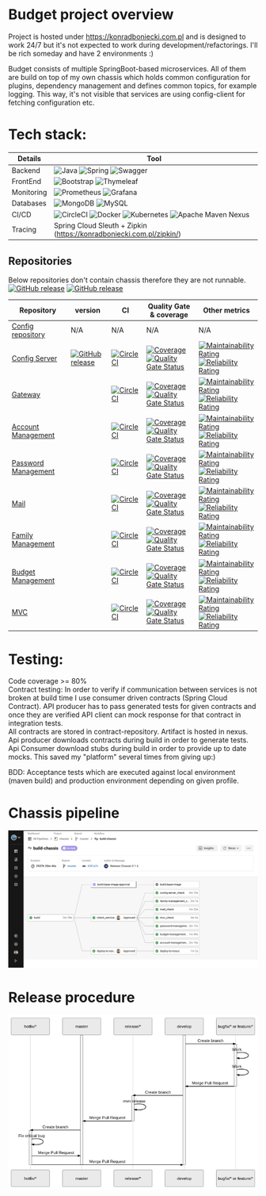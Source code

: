 # Budget project overview <br/>
Project is hosted under https://konradboniecki.com.pl and is designed to work 24/7 but it's not expected to work during development/refactorings. I'll be rich someday and have 2 environments :)

Budget consists of multiple SpringBoot-based microservices. All of them are build on top of my own chassis which holds common configuration for plugins, dependency management and defines common topics, for example logging. This way, it's not visible that services are using config-client for fetching configuration etc.

# Tech stack:<br/>
Details | Tool |
---|---|
Backend | ![Java](https://img.shields.io/badge/java-%23ED8B00.svg?style=for-the-badge&logo=java&logoColor=white) ![Spring](https://img.shields.io/badge/spring-%236DB33F.svg?style=for-the-badge&logo=spring&logoColor=white) ![Swagger](https://img.shields.io/badge/-Swagger-%23Clojure?style=for-the-badge&logo=swagger&logoColor=white) |
FrontEnd | ![Bootstrap](https://img.shields.io/badge/bootstrap-%23563D7C.svg?style=for-the-badge&logo=bootstrap&logoColor=white) ![Thymeleaf](https://img.shields.io/badge/Thymeleaf-%23005C0F.svg?style=for-the-badge&logo=Thymeleaf&logoColor=white) |
Monitoring | ![Prometheus](https://img.shields.io/badge/Prometheus-E6522C?style=for-the-badge&logo=Prometheus&logoColor=white) ![Grafana](https://img.shields.io/badge/grafana-%23F46800.svg?style=for-the-badge&logo=grafana&logoColor=white) |
Databases | ![MongoDB](https://img.shields.io/badge/MongoDB-%234ea94b.svg?style=for-the-badge&logo=mongodb&logoColor=white) ![MySQL](https://img.shields.io/badge/mysql-%2300f.svg?style=for-the-badge&logo=mysql&logoColor=white)  |
CI/CD | ![CircleCI](https://img.shields.io/badge/circle%20ci-%23161616.svg?style=for-the-badge&logo=circleci&logoColor=white) ![Docker](https://img.shields.io/badge/docker-%230db7ed.svg?style=for-the-badge&logo=docker&logoColor=white) ![Kubernetes](https://img.shields.io/badge/kubernetes-%23326ce5.svg?style=for-the-badge&logo=kubernetes&logoColor=white)  ![Apache Maven](https://img.shields.io/badge/Apache%20Maven-C71A36?style=for-the-badge&logo=Apache%20Maven&logoColor=white) Nexus |                                  |
Tracing | Spring Cloud Sleuth + Zipkin (https://konradboniecki.com.pl/zipkin/) |

## Repositories
Below repositories don't contain chassis therefore they are not runnable.
[![GitHub release](https://img.shields.io/github/release/MilczekT1/gateway.svg)](https://GitHub.com/MilczekT1/gateway/tags/)
[![GitHub release](https://img.shields.io/github/release/MilczekT1/gateway.svg)](https://GitHub.com/MilczekT1/gateway/tags/)

Repository | version | CI | Quality Gate & coverage | Other metrics |
---|---|---|---|---|
[Config repository](https://github.com/MilczekT1/config-git) | N/A | N/A | N/A | N/A |
[Config Server](https://github.com/MilczekT1/config-server) | [![GitHub release](https://img.shields.io/github/release/MilczekT1/config-server-service.svg)](https://GitHub.com/MilczekT1/config-server-service/tags/) | [![CircleCI](https://circleci.com/gh/MilczekT1/mail/tree/master.svg?style=shield)](https://circleci.com/gh/MilczekT1/config-server/tree/master) | [![Coverage](https://sonarcloud.io/api/project_badges/measure?project=MilczekT1_config-server&metric=coverage)](https://sonarcloud.io/summary/new_code?id=MilczekT1_config-server) </br> [![Quality Gate Status](https://sonarcloud.io/api/project_badges/measure?project=MilczekT1_config-server&metric=alert_status)](https://sonarcloud.io/summary/new_code?id=MilczekT1_config-server) | [![Maintainability Rating](https://sonarcloud.io/api/project_badges/measure?project=MilczekT1_config-server&metric=sqale_rating)](https://sonarcloud.io/summary/new_code?id=MilczekT1_config-server) </br> [![Reliability Rating](https://sonarcloud.io/api/project_badges/measure?project=MilczekT1_config-server&metric=reliability_rating)](https://sonarcloud.io/summary/new_code?id=MilczekT1_config-server) |
[Gateway](https://github.com/MilczekT1/gateway) | |[![CircleCI](https://circleci.com/gh/MilczekT1/mail/tree/master.svg?style=shield)](https://circleci.com/gh/MilczekT1/gateway/tree/master) | [![Coverage](https://sonarcloud.io/api/project_badges/measure?project=MilczekT1_gateway&metric=coverage)](https://sonarcloud.io/summary/new_code?id=MilczekT1_gateway) </br> [![Quality Gate Status](https://sonarcloud.io/api/project_badges/measure?project=MilczekT1_gateway&metric=alert_status)](https://sonarcloud.io/summary/new_code?id=MilczekT1_gateway) | [![Maintainability Rating](https://sonarcloud.io/api/project_badges/measure?project=MilczekT1_gateway&metric=sqale_rating)](https://sonarcloud.io/summary/new_code?id=MilczekT1_gateway) </br> [![Reliability Rating](https://sonarcloud.io/api/project_badges/measure?project=MilczekT1_gateway&metric=reliability_rating)](https://sonarcloud.io/summary/new_code?id=MilczekT1_gateway) |
[Account Management](https://github.com/MilczekT1/account-management) | | [![CircleCI](https://circleci.com/gh/MilczekT1/mail/tree/master.svg?style=shield)](https://circleci.com/gh/MilczekT1/account-management/tree/master) | [![Coverage](https://sonarcloud.io/api/project_badges/measure?project=MilczekT1_account-management&metric=coverage)](https://sonarcloud.io/summary/new_code?id=MilczekT1_account-management) </br> [![Quality Gate Status](https://sonarcloud.io/api/project_badges/measure?project=MilczekT1_account-management&metric=alert_status)](https://sonarcloud.io/summary/new_code?id=MilczekT1_account-management) | [![Maintainability Rating](https://sonarcloud.io/api/project_badges/measure?project=MilczekT1_account-management&metric=sqale_rating)](https://sonarcloud.io/summary/new_code?id=MilczekT1_account-management) </br> [![Reliability Rating](https://sonarcloud.io/api/project_badges/measure?project=MilczekT1_account-management&metric=reliability_rating)](https://sonarcloud.io/summary/new_code?id=MilczekT1_account-management) |
[Password Management](https://github.com/MilczekT1/password-management) | | [![CircleCI](https://circleci.com/gh/MilczekT1/mail/tree/master.svg?style=shield)](https://circleci.com/gh/MilczekT1/password-management/tree/master) | [![Coverage](https://sonarcloud.io/api/project_badges/measure?project=MilczekT1_password-management&metric=coverage)](https://sonarcloud.io/summary/new_code?id=MilczekT1_password-management) </br> [![Quality Gate Status](https://sonarcloud.io/api/project_badges/measure?project=MilczekT1_password-management&metric=alert_status)](https://sonarcloud.io/summary/new_code?id=MilczekT1_password-management) | [![Maintainability Rating](https://sonarcloud.io/api/project_badges/measure?project=MilczekT1_password-management&metric=sqale_rating)](https://sonarcloud.io/summary/new_code?id=MilczekT1_password-management) </br> [![Reliability Rating](https://sonarcloud.io/api/project_badges/measure?project=MilczekT1_password-management&metric=reliability_rating)](https://sonarcloud.io/summary/new_code?id=MilczekT1_password-management) |
[Mail](https://github.com/MilczekT1/mail-sender) | | [![CircleCI](https://circleci.com/gh/MilczekT1/mail/tree/master.svg?style=shield)](https://circleci.com/gh/MilczekT1/mail/tree/master) | [![Coverage](https://sonarcloud.io/api/project_badges/measure?project=MilczekT1_mail&metric=coverage)](https://sonarcloud.io/summary/new_code?id=MilczekT1_mail) </br> [![Quality Gate Status](https://sonarcloud.io/api/project_badges/measure?project=MilczekT1_mail&metric=alert_status)](https://sonarcloud.io/summary/new_code?id=MilczekT1_mail) | [![Maintainability Rating](https://sonarcloud.io/api/project_badges/measure?project=MilczekT1_mail&metric=sqale_rating)](https://sonarcloud.io/summary/new_code?id=MilczekT1_mail) </br> [![Reliability Rating](https://sonarcloud.io/api/project_badges/measure?project=MilczekT1_mail&metric=reliability_rating)](https://sonarcloud.io/summary/new_code?id=MilczekT1_mail) |
[Family Management](https://github.com/MilczekT1/family-management) | | [![CircleCI](https://circleci.com/gh/MilczekT1/mail/tree/master.svg?style=shield)](https://circleci.com/gh/MilczekT1/family-management/tree/master) | [![Coverage](https://sonarcloud.io/api/project_badges/measure?project=MilczekT1_family-management&metric=coverage)](https://sonarcloud.io/summary/new_code?id=MilczekT1_family-management) </br> [![Quality Gate Status](https://sonarcloud.io/api/project_badges/measure?project=MilczekT1_family-management&metric=alert_status)](https://sonarcloud.io/summary/new_code?id=MilczekT1_family-management) | [![Maintainability Rating](https://sonarcloud.io/api/project_badges/measure?project=MilczekT1_family-management&metric=sqale_rating)](https://sonarcloud.io/summary/new_code?id=MilczekT1_family-management) </br> [![Reliability Rating](https://sonarcloud.io/api/project_badges/measure?project=MilczekT1_family-management&metric=reliability_rating)](https://sonarcloud.io/summary/new_code?id=MilczekT1_family-management) |
[Budget Management](https://github.com/MilczekT1/budget-management) | | [![CircleCI](https://circleci.com/gh/MilczekT1/mail/tree/master.svg?style=shield)](https://circleci.com/gh/MilczekT1/budget-management/tree/master) | [![Coverage](https://sonarcloud.io/api/project_badges/measure?project=MilczekT1_budget-management&metric=coverage)](https://sonarcloud.io/summary/new_code?id=MilczekT1_budget-management) </br> [![Quality Gate Status](https://sonarcloud.io/api/project_badges/measure?project=MilczekT1_budget-management&metric=alert_status)](https://sonarcloud.io/summary/new_code?id=MilczekT1_budget-management) | [![Maintainability Rating](https://sonarcloud.io/api/project_badges/measure?project=MilczekT1_budget-management&metric=sqale_rating)](https://sonarcloud.io/summary/new_code?id=MilczekT1_budget-management) </br> [![Reliability Rating](https://sonarcloud.io/api/project_badges/measure?project=MilczekT1_budget-management&metric=reliability_rating)](https://sonarcloud.io/summary/new_code?id=MilczekT1_budget-management) |
[MVC](https://github.com/MilczekT1/mvc) | | [![CircleCI](https://circleci.com/gh/MilczekT1/mail/tree/master.svg?style=shield)](https://circleci.com/gh/MilczekT1/mvc/tree/master) | [![Coverage](https://sonarcloud.io/api/project_badges/measure?project=MilczekT1_mvc&metric=coverage)](https://sonarcloud.io/summary/new_code?id=MilczekT1_mvc) </br> [![Quality Gate Status](https://sonarcloud.io/api/project_badges/measure?project=MilczekT1_mvc&metric=alert_status)](https://sonarcloud.io/summary/new_code?id=MilczekT1_mvc) | [![Maintainability Rating](https://sonarcloud.io/api/project_badges/measure?project=MilczekT1_mvc&metric=sqale_rating)](https://sonarcloud.io/summary/new_code?id=MilczekT1_mvc) </br> [![Reliability Rating](https://sonarcloud.io/api/project_badges/measure?project=MilczekT1_mvc&metric=reliability_rating)](https://sonarcloud.io/summary/new_code?id=MilczekT1_mvc) |

# Testing:<br/>
Code coverage >= 80% <br/>
Contract testing: In order to verify if communication between services is not broken at build time I use consumer driven contracts (Spring Cloud Contract). API producer has to pass generated tests for given contracts and once they are verified API client can mock response for that contract in integration tests. </br>All contracts are stored in contract-repository. Artifact is hosted in nexus. Api producer downloads contracts during build  in order to generate tests. Api Consumer download stubs during build in order to provide up to date mocks. This saved my "platform" several times from giving up:)

BDD: Acceptance tests which are executed against local environment (maven build) and production environment depending on given profile.


# Chassis pipeline
![plot](./img/circleci-chassis.png)
# Release procedure
![plot](./img/release-procedure.png)

